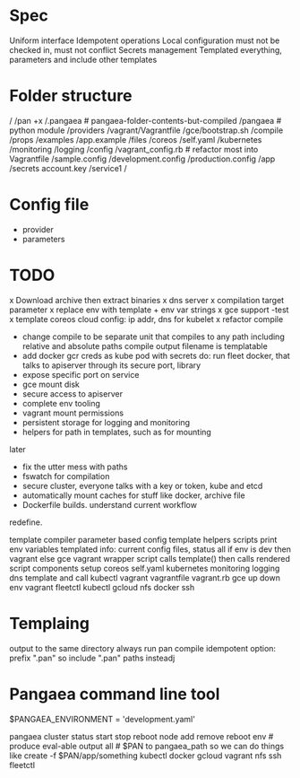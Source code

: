 # Spec #

Uniform interface
Idempotent operations
Local configuration must not be checked in, must not conflict
Secrets management
Templated everything, parameters and include other templates

# Folder structure #

/
/pan +x
/.pangaea # pangaea-folder-contents-but-compiled
/pangaea # python module
  /providers
    /vagrant/Vagrantfile
    /gce/bootstrap.sh
  /compile
  /props
  /examples
    /app.example
  /files
    /coreos
      /self.yaml
    /kubernetes
      /monitoring
    /logging
/config
  /vagrant_config.rb # refactor most into Vagrantfile
  /sample.config
  /development.config
  /production.config
/app
  /secrets
    account.key
  /service1
    /

# Config file #

- provider
- parameters

# TODO #

x Download archive then extract binaries
x dns server
x compilation target parameter
x replace env with template + env var strings
x gce support -test
x template coreos cloud config: ip addr, dns for kubelet
x refactor compile
- change compile to be separate unit that compiles to any path
    including relative and absolute paths
    compile output filename is templatable
- add docker gcr creds as kube pod with secrets
    do:
      run fleet docker, that talks to apiserver through its secure port, library
- expose specific port on service
- gce mount disk
- secure access to apiserver
- complete env tooling
- vagrant mount permissions
- persistent storage for logging and monitoring
- helpers for path in templates, such as for mounting

later
- fix the utter mess with paths
- fswatch for compilation
- secure cluster, everyone talks with a key or token, kube and etcd
- automatically mount caches for stuff like docker, archive file
- Dockerfile builds. understand current workflow

redefine.

template compiler
  parameter based config
  template helpers
scripts
  print env variables
    templated
      info: current config files, status
      all
        if env is dev then vagrant else gce
      vagrant
    wrapper script calls template() then calls rendered script
components
  setup
    coreos
      self.yaml
    kubernetes
      monitoring
      logging
      dns
      template and call kubectl
    vagrant
      vagrantfile
      vagrant.rb
    gce
      up
      down
  env
    vagrant
    fleetctl
    kubectl
    gcloud
    nfs
    docker
    ssh
  #

# Templaing

output to the same directory
  always run pan compile
    idempotent
  option: prefix ".pan"
  so include ".pan" paths insteadj


# Pangaea command line tool

$PANGAEA_ENVIRONMENT = 'development.yaml'

pangaea
  cluster
    status start stop reboot
    node
      add remove reboot
  env
    # produce eval-able output
    all
      # $PAN to pangaea_path so we can do things like create -f $PAN/app/something
    kubectl docker gcloud vagrant nfs ssh fleetctl
